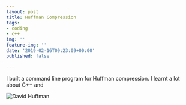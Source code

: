 ```yaml
---
layout: post
title: Huffman Compression
tags:
- coding
- c++
img: ''
feature-img: ''
date: '2019-02-16T09:23:09+00:00'
published: false

---
```

I built a command line program for Huffman compression. I learnt a lot about C++ and 

![David Huffman](https://www.computerhope.com/people/pictures/david_huffman.jpg)